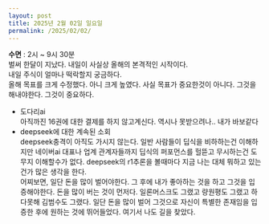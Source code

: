 ```yaml
---
layout: post
title: 2025년 2월 02일 일요일
permalink: /2025/02/02/
---
```

**수면** : 2시 ~ 9시 30분<br/>
벌써 한달이 지났다. 내일이 사실상 올해의 본격적인 시작이다.<br/>
내일 주식이 얼마나 떡락할지 궁금하다.<br/>
올해 목표를 크게 수정했다. 아니 크게 높였다. 사실 목표가 중요한것이 아니다. 그것을 해내야한다. 그것이 중요하다.<br/>
* 도다리ai<br/>
아직까진 16권에 대한 결제를 하지 않고계신다. 역시나 못받으려나.. 내가 바보같다<br/>
* deepseek에 대한 계속된 소회<br/>
deepseek충격이 아직도 가시지 않는다. 일반 사람들이 딥식을 비하하는건 이해하지만 네이버ai 대표나 업계 관계자들까지 딥식의 퍼포먼스를 헐뜯고 무시하는건 도무지 이해할수가 없다. deepseek의 r1추론을 볼때마다 지금 나는 대체 뭐하고 있는건가 많은 생각을 한다.<br/>
어찌보면, 일단 돈을 많이 벌어야한다. 그 후에 내가 좋아하는 것을 하고 그것을 입증해야한다. 돈을 많이 버는 것이 먼저다. 일론머스크도 그랬고 량원평도 그랬고 하다못해 김범수도 그랬다. 일단 돈을 많이 벌어 그것으로 자신이 특별한 존재임을 입증한 후에 원하는 것에 뛰어들었다. 여기서 나도 길을 찾았다.